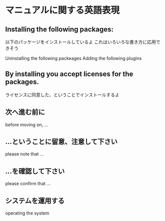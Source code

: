 # マニュアルに関する英語表現

## Installing the following packages:

以下のパッケージをインストールしているよ
これはいろいろな書き方に応用できそう

Uninstalling the following packeages
Adding the following plugins

## By installing you accept licenses for the packages.

ライセンスに同意した、ということでインストールするよ

## 次へ進む前に
before moving on, ...

## ...ということに留意、注意して下さい
please note that ...

## ...を確認して下さい
please confirm that ...

## システムを運用する
operating the system
